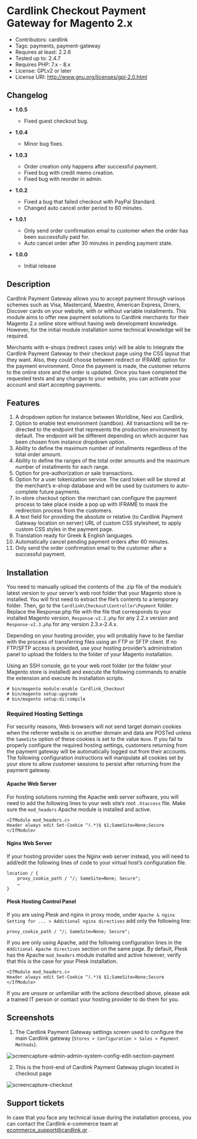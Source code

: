 # Cardlink Checkout Payment Gateway for Magento 2.x

- Contributors: cardlink
- Tags: payments, payment-gateway
- Requires at least: 2.2.6
- Tested up to: 2.4.7
- Requires PHP: 7.x - 8.x
- License: GPLv2 or later
- License URI: http://www.gnu.org/licenses/gpl-2.0.html

## Changelog

- **1.0.5**
  - Fixed guest checkout bug.

- **1.0.4**
  - Minor bug fixes.

- **1.0.3**
  - Order creation only happens after successful payment.
  - Fixed bug with credit memo creation.
  - Fixed bug with reorder in admin.

- **1.0.2**
  - Fixed a bug that failed checkout with PayPal Standard.
  - Changed auto cancel order period to 60 minutes.

- **1.0.1**
  - Only send order confirmation email to customer when the order has been successfully paid for.
  - Auto cancel order after 30 minutes in pending payment state.

- **1.0.0**
  - Initial release

## Description

Cardlink Payment Gateway allows you to accept payment through various schemes such as Visa, Mastercard, Maestro, American Express, Diners, Discover cards on your website, with or without variable installments.
This module aims to offer new payment solutions to Cardlink merchants for their Magento 2.x online store without having web development knowledge. However, for the initial module installation some technical knowledge will be required.

Merchants with e-shops (redirect cases only) will be able to integrate the Cardlink Payment Gateway to their checkout page using the CSS layout that they want. Also, they could choose between redirect or IFRAME option for the payment environment. Once the payment is made, the customer returns to the online store and the order is updated.
Once you have completed the requested tests and any changes to your website, you can activate your account and start accepting payments. 

## Features

1. A dropdown option for instance between Worldline, Nexi και Cardlink.
2. Option to enable test environment (sandbox). All transactions will be re-directed to the endpoint that represents the production environment by default. The endpoint will be different depending on which acquirer has been chosen from instance dropdown option.
3. Ability to define the maximum number of installments regardless of the total order amount.
4. Ability to define the ranges of the total order amounts and the maximum number of installments for each range.
5. Option for pre-authorization or sale transactions.
6. Option for a user tokenization service. The card token will be stored at the merchant’s e-shop database and will be used by customers to auto-complete future payments. 
7. In-store checkout option: the merchant can configure the payment process to take place inside a pop up with IFRAME to mask the redirection process from the customers.
8. A text field for providing the absolute or relative (to Cardlink Payment Gateway location on server) URL of custom CSS stylesheet, to apply custom CSS styles in the payment page.
9. Translation ready for Greek & English languages.
10. Automatically cancel pending payment orders after 60 minutes.
11. Only send the order confirmation email to the customer after a successful payment.

## Installation

You need to manually upload the contents of the .zip file of the module’s latest version to your server’s web root folder that your Magento store is installed. You will first need to extract the file’s contents to a temporary folder. Then, go to the ``Cardlink\Checkout\Controller\Payment`` folder. Replace the Response.php file with the file that corresponds to your installed Magento version, ``Response-v2.2.php`` for any 2.2.x version and ``Response-v2.3.php`` for any version 2.3.x-2.4.x.

Depending on your hosting provider, you will probably have to be familiar with the process of transferring files using an FTP or SFTP client. If no FTP/SFTP access is provided, use your hosting provider’s administration panel to upload the folders to the folder of your Magento installation. 

Using an SSH console, go to your web root folder (or the folder your Magento store is installed) and execute the following commands to enable the extension and execute its installation scripts.

```
# bin/magento module:enable Cardlink_Checkout 
# bin/magento setup:upgrade
# bin/magento setup:di:compile
```

### Required Hosting Settings 

For security reasons, Web browsers will not send target domain cookies when the referrer website is on another domain and data are POSTed unless the ``SameSite`` option of these cookies is set to the value ``None``. If you fail to properly configure the required hosting settings, customers returning from the payment gateway will be automatically logged out from their accounts. The following configuration instructions will manipulate all cookies set by your store to allow customer sessions to persist after returning from the payment gateway.

#### Apache Web Server

For hosting solutions running the Apache web server software, you will need to add the following lines to your web site’s root ``.htaccess`` file. Make sure the ``mod_headers`` Apache module is installed and active.

```
<IfModule mod_headers.c>
Header always edit Set-Cookie ^(.*)$ $1;SameSite=None;Secure
</IfModule>
```

#### Nginx Web Server

If your hosting provider uses the Nginx web server instead, you will need to add/edit the following lines of code to your virtual host’s configuration file.

```
location / {
    proxy_cookie_path / "/; SameSite=None; Secure";
    …
}
```

#### Plesk Hosting Control Panel

If you are using Plesk and nginx in proxy mode, under ``Apache & nginx Setting for ... > Additional nginx directives`` add only the following line:

```
proxy_cookie_path / "/; SameSite=None; Secure";
```

If you are only using Apache, add the following configuration lines in the ``Additional Apache directives`` section on the same page. By default, Plesk has the Apache ``mod_headers`` module installed and active however, verify that this is the case for your Plesk installation.

```
<IfModule mod_headers.c>
Header always edit Set-Cookie ^(.*)$ $1;SameSite=None;Secure
</IfModule>
```


If you are unsure or unfamiliar with the actions described above, please ask a trained IT person or contact your hosting provider to do them for you.

## Screenshots

1. The Cardlink Payment Gateway settings screen used to configure the main Cardlink gateway (``Stores > Configuration > Sales > Payment Methods``).

![screencapture-admin-admin-system-config-edit-section-payment](screencapture-admin-admin-system-config-edit-section-payment.png)

2. This is the front-end of Cardlink Payment Gateway plugin located in checkout page

![screencapture-checkout](screencapture-checkout.png)

##  Support tickets

In case that you face any technical issue during the installation process, you can contact the Cardlink e-commerce team at ecommerce_support@cardlink.gr .
